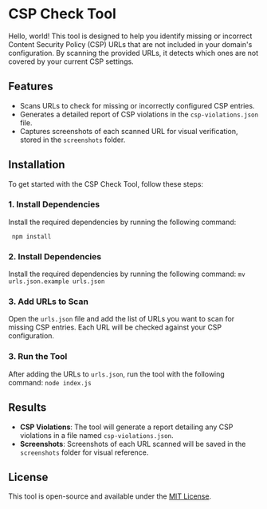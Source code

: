 # CSP Check Tool

Hello, world! This tool is designed to help you identify missing or incorrect Content Security Policy (CSP) URLs that are not included in your domain's configuration. By scanning the provided URLs, it detects which ones are not covered by your current CSP settings.

## Features

- Scans URLs to check for missing or incorrectly configured CSP entries.
- Generates a detailed report of CSP violations in the `csp-violations.json` file.
- Captures screenshots of each scanned URL for visual verification, stored in the `screenshots` folder.

## Installation

To get started with the CSP Check Tool, follow these steps:

### 1. Install Dependencies
Install the required dependencies by running the following command:

``` npm install```

### 2. Install Dependencies
Install the required dependencies by running the following command:
```mv urls.json.example urls.json ```

### 3. Add URLs to Scan
Open the ```urls.json``` file and add the list of URLs you want to scan for missing CSP entries. Each URL will be checked against your CSP configuration.

### 3. Run the Tool
After adding the URLs to ```urls.json```, run the tool with the following command:
```node index.js ```

## Results

- **CSP Violations**: The tool will generate a report detailing any CSP violations in a file named `csp-violations.json`.
- **Screenshots**: Screenshots of each URL scanned will be saved in the `screenshots` folder for visual reference.

## License

This tool is open-source and available under the [MIT License](LICENSE).

